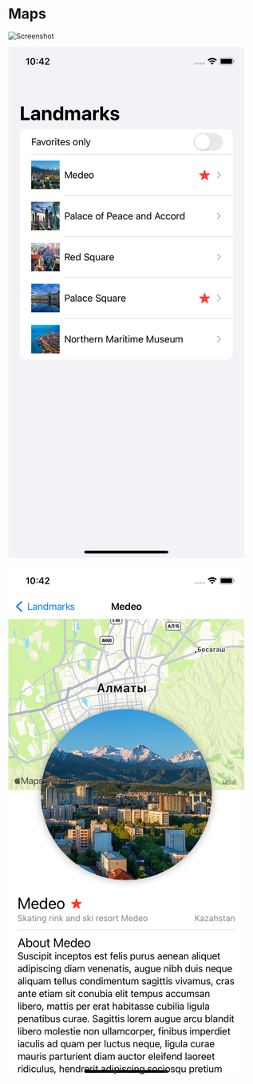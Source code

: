 # Maps

![Screenshot](1.png)

![Screenshot](https://github.com/Sterrvac/Maps/blob/Main/Image/2.png?raw=true)

![Screenshot](https://github.com/Sterrvac/Maps/blob/Main/Image/3.png?raw=true)
